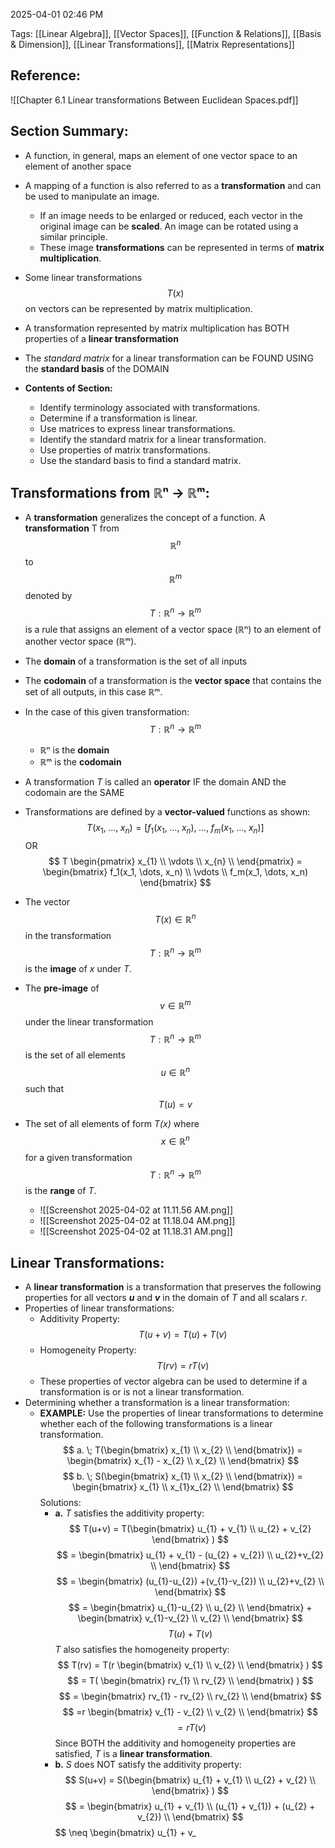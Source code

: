 

2025-04-01 
02:46 PM


Tags: [[Linear Algebra]], [[Vector Spaces]], [[Function & Relations]], [[Basis & Dimension]], [[Linear Transformations]], [[Matrix Representations]]


## Reference:
![[Chapter 6.1 Linear transformations Between Euclidean Spaces.pdf]]



## Section Summary:

- A function, in general, maps an element of one vector space to an element of another space
- A mapping of a function is also referred to as a **transformation** and can be used to manipulate an image. 
	- If an image needs to be enlarged or reduced, each vector in the original image can be **scaled**. An image can be rotated using a similar principle. 
	- These image **transformations** can be represented in terms of **matrix multiplication**. 
- Some linear transformations$$T(x)$$on vectors can be represented by matrix multiplication. 
- A transformation represented by matrix multiplication has BOTH properties of a **linear transformation**
- The *standard matrix* for a linear transformation can be FOUND USING the **standard basis** of the DOMAIN

- **Contents of Section:**
	- Identify terminology associated with transformations.
	- Determine if a transformation is linear.
	- Use matrices to express linear transformations.
	- Identify the standard matrix for a linear transformation.
	- Use properties of matrix transformations.
	- Use the standard basis to find a standard matrix.


## Transformations from  ℝⁿ → ℝᵐ:

- A **transformation** generalizes the concept of a function. A **transformation** T from $$\mathbb{R}^n$$to$$\mathbb{R}^m$$denoted by $$T: \mathbb{R}^n \to \mathbb{R}^m$$is a rule that assigns an element of a vector space (ℝⁿ) to an element of another vector space (ℝᵐ). 
- The **domain** of a transformation is the set of all inputs
- The **codomain** of a transformation is the **vector space** that contains the set of all outputs, in this case ℝᵐ. 
- In the case of this given transformation:$$T: \mathbb{R}^n \to \mathbb{R}^m$$
	- ℝⁿ is the **domain**
	- ℝᵐ is the **codomain**
- A transformation *T* is called an **operator** IF the domain AND the codomain are the SAME
- Transformations are defined by a **vector-valued** functions as shown:$$T(x_{1}, \; \dots, \; x_{n})= [f_{1}(x_{1}, \; \dots, \; x_{n}), \; \dots, \; f_{m}(x_{1}, \; \dots, \; x_{n})]$$OR
$$ 
T \begin{pmatrix}
x_{1} \\
\vdots \\
x_{n} \\
\end{pmatrix} = \begin{bmatrix}
f_1(x_1, \dots, x_n) \\
\vdots \\
f_m(x_1, \dots, x_n)
\end{bmatrix}
$$

- The vector $$T(x) \in \mathbb{R}^n$$in the transformation $$T: \mathbb{R}^n \to \mathbb{R}^m$$is the **image** of *x* under *T*. 
  
- The **pre-image** of $$v \in \mathbb{R}^m$$under the linear transformation$$T: \mathbb{R}^n \to \mathbb{R}^m$$is the set of all elements $$u \in \mathbb{R}^n$$such that $$T(u) = v$$
- The set of all elements of form *T(x)* where $$x \in \mathbb{R}^n$$ for a given transformation $$T: \mathbb{R}^n \to \mathbb{R}^m$$is the **range** of *T*. 
	- ![[Screenshot 2025-04-02 at 11.11.56 AM.png]]
	- ![[Screenshot 2025-04-02 at 11.18.04 AM.png]]
	- ![[Screenshot 2025-04-02 at 11.18.31 AM.png]]



## Linear Transformations:
- A **linear transformation** is a transformation that preserves the following properties for all vectors ***u*** and ***v*** in the domain of *T* and all scalars *r*. 
- Properties of linear transformations:
	- Additivity Property: $$T(u+v) = T(u)+T(v)$$
	- Homogeneity Property: $$T(rv) = rT(v)$$
	- These properties of vector algebra can be used to determine if a transformation is or is not a linear transformation.
- Determining whether a transformation is a linear transformation:
	- **EXAMPLE:** Use the properties of linear transformations to determine whether each of the following transformations is a linear transformation.
	  $$
	  a. \; T(\begin{bmatrix}
x_{1} \\
x_{2} \\
 \end{bmatrix}) = 
 \begin{bmatrix} 
x_{1} - x_{2} \\
x_{2} \\
\end{bmatrix}
	   $$$$
	  b. \; S(\begin{bmatrix}
x_{1} \\
x_{2} \\
 \end{bmatrix}) = 
 \begin{bmatrix} 
x_{1} \\
x_{1}x_{2} \\
\end{bmatrix}
	   $$
	   Solutions:
		- **a.** 
		  *T* satisfies the additivity property:$$
		  T(u+v) = T(\begin{bmatrix}
u_{1} + v_{1} \\
u_{2} + v_{2}
\end{bmatrix}
		  )
		  $$$$
		  = \begin{bmatrix}
u_{1} + v_{1} - (u_{2} + v_{2}) \\
u_{2}+v_{2} \\
\end{bmatrix}
		  $$$$
		  = \begin{bmatrix}
(u_{1}-u_{2}) +(v_{1}-v_{2}) \\
u_{2}+v_{2} \\
\end{bmatrix}
		  $$$$
		  = \begin{bmatrix}
u_{1}-u_{2} \\
u_{2} \\
\end{bmatrix} + \begin{bmatrix}
v_{1}-v_{2} \\
v_{2} \\
\end{bmatrix}
		  $$$$T(u) + T(v)$$
		  *T* also satisfies the homogeneity property:$$ T(rv) = T(r
		  \begin{bmatrix}
v_{1} \\
v_{2} \\
\end{bmatrix}
		  )
		  $$$$ = T(
		  \begin{bmatrix}
rv_{1} \\
rv_{2} \\
\end{bmatrix}
		  )
		  $$$$ = 
		  \begin{bmatrix}
rv_{1} - rv_{2} \\
rv_{2} \\
\end{bmatrix}
		  $$$$ =r 
		  \begin{bmatrix}
v_{1} - v_{2} \\
v_{2} \\
\end{bmatrix}
		  $$$$= rT(v)$$
		  Since BOTH the additivity and homogeneity properties are satisfied, *T* is a **linear transformation**.
		- **b.**
		  *S* does NOT satisfy the additivity property:$$
		  S(u+v) = S(\begin{bmatrix}
u_{1} + v_{1} \\
u_{2} + v_{2} \\
\end{bmatrix}
		  )
		  $$$$
		   = \begin{bmatrix}
u_{1} + v_{1} \\
(u_{1} + v_{1}) + (u_{2} + v_{2}) \\
\end{bmatrix}
		  $$$$
		   \neq \begin{bmatrix}
u_{1} + v_